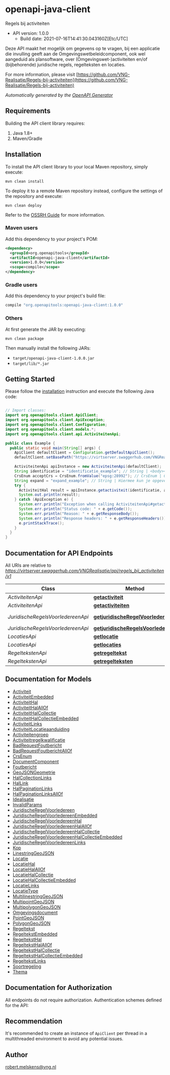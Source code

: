 # openapi-java-client

Regels bij activiteiten
- API version: 1.0.0
  - Build date: 2021-07-16T14:41:30.043160Z[Etc/UTC]

<body><p>Deze API maakt het mogelijk om gegevens op te vragen, bij een applicatie die invulling geeft aan de Omgevingswetbeleidcomponent, ook wel aangeduid als plansoftware, over (Omgevingswet-)activiteiten en/of (bijbehorende) juridische regels, regelteksten en locaties.</p></body>

  For more information, please visit [https://github.com/VNG-Realisatie/Regels-bij-activiteiten](https://github.com/VNG-Realisatie/Regels-bij-activiteiten)

*Automatically generated by the [OpenAPI Generator](https://openapi-generator.tech)*


## Requirements

Building the API client library requires:
1. Java 1.8+
2. Maven/Gradle

## Installation

To install the API client library to your local Maven repository, simply execute:

```shell
mvn clean install
```

To deploy it to a remote Maven repository instead, configure the settings of the repository and execute:

```shell
mvn clean deploy
```

Refer to the [OSSRH Guide](http://central.sonatype.org/pages/ossrh-guide.html) for more information.

### Maven users

Add this dependency to your project's POM:

```xml
<dependency>
  <groupId>org.openapitools</groupId>
  <artifactId>openapi-java-client</artifactId>
  <version>1.0.0</version>
  <scope>compile</scope>
</dependency>
```

### Gradle users

Add this dependency to your project's build file:

```groovy
compile "org.openapitools:openapi-java-client:1.0.0"
```

### Others

At first generate the JAR by executing:

```shell
mvn clean package
```

Then manually install the following JARs:

* `target/openapi-java-client-1.0.0.jar`
* `target/lib/*.jar`

## Getting Started

Please follow the [installation](#installation) instruction and execute the following Java code:

```java

// Import classes:
import org.openapitools.client.ApiClient;
import org.openapitools.client.ApiException;
import org.openapitools.client.Configuration;
import org.openapitools.client.models.*;
import org.openapitools.client.api.ActiviteitenApi;

public class Example {
  public static void main(String[] args) {
    ApiClient defaultClient = Configuration.getDefaultApiClient();
    defaultClient.setBasePath("https://virtserver.swaggerhub.com/VNGRealisatie/api/regels_bij_activiteiten/v1");

    ActiviteitenApi apiInstance = new ActiviteitenApi(defaultClient);
    String identificatie = "identificatie_example"; // String | <body><p>De unieke identificatie van de activiteit.</p></body>
    CrsEnum acceptCrs = CrsEnum.fromValue("epsg:28992"); // CrsEnum | Gewenste CRS van de coördinaten in de response.
    String expand = "expand_example"; // String | Hiermee kun je opgeven welke gerelateerde resources meegeleverd moeten worden, en hun inhoud naar behoefte aanpassen. Hele resources of enkele properties geef je in de expand parameter kommagescheiden op. Properties die je wil ontvangen geef je op met de resource-naam gevolgd door de property naam, met daartussen een punt. In de definitie van het antwoord kun je bij _embedded zien welke gerelateerde resources meegeleverd kunnen worden. Zie [functionele specificaties](https://github.com/VNG-Realisatie/Haal-Centraal-common/blob/v1.2.0/features/expand.feature).
    try {
      ActiviteitHal result = apiInstance.getactiviteit(identificatie, acceptCrs, expand);
      System.out.println(result);
    } catch (ApiException e) {
      System.err.println("Exception when calling ActiviteitenApi#getactiviteit");
      System.err.println("Status code: " + e.getCode());
      System.err.println("Reason: " + e.getResponseBody());
      System.err.println("Response headers: " + e.getResponseHeaders());
      e.printStackTrace();
    }
  }
}

```

## Documentation for API Endpoints

All URIs are relative to *https://virtserver.swaggerhub.com/VNGRealisatie/api/regels_bij_activiteiten/v1*

Class | Method | HTTP request | Description
------------ | ------------- | ------------- | -------------
*ActiviteitenApi* | [**getactiviteit**](docs/ActiviteitenApi.md#getactiviteit) | **GET** /activiteiten/{identificatie} | 
*ActiviteitenApi* | [**getactiviteiten**](docs/ActiviteitenApi.md#getactiviteiten) | **GET** /activiteiten | 
*JuridischeRegelsVoorIedereenApi* | [**getjuridischeRegelVoorIedereen**](docs/JuridischeRegelsVoorIedereenApi.md#getjuridischeRegelVoorIedereen) | **GET** /juridischeregelsvooriedereen/{identificatie} | 
*JuridischeRegelsVoorIedereenApi* | [**getjuridischeRegelsVoorIedereen**](docs/JuridischeRegelsVoorIedereenApi.md#getjuridischeRegelsVoorIedereen) | **GET** /juridischeregelsvooriedereen | 
*LocatiesApi* | [**getlocatie**](docs/LocatiesApi.md#getlocatie) | **GET** /locaties/{identificatie} | 
*LocatiesApi* | [**getlocaties**](docs/LocatiesApi.md#getlocaties) | **GET** /locaties | 
*RegeltekstenApi* | [**getregeltekst**](docs/RegeltekstenApi.md#getregeltekst) | **GET** /regelteksten/{identificatie} | 
*RegeltekstenApi* | [**getregelteksten**](docs/RegeltekstenApi.md#getregelteksten) | **GET** /regelteksten | 


## Documentation for Models

 - [Activiteit](docs/Activiteit.md)
 - [ActiviteitEmbedded](docs/ActiviteitEmbedded.md)
 - [ActiviteitHal](docs/ActiviteitHal.md)
 - [ActiviteitHalAllOf](docs/ActiviteitHalAllOf.md)
 - [ActiviteitHalCollectie](docs/ActiviteitHalCollectie.md)
 - [ActiviteitHalCollectieEmbedded](docs/ActiviteitHalCollectieEmbedded.md)
 - [ActiviteitLinks](docs/ActiviteitLinks.md)
 - [ActiviteitLocatieaanduiding](docs/ActiviteitLocatieaanduiding.md)
 - [Activiteitengroep](docs/Activiteitengroep.md)
 - [Activiteitregelkwalificatie](docs/Activiteitregelkwalificatie.md)
 - [BadRequestFoutbericht](docs/BadRequestFoutbericht.md)
 - [BadRequestFoutberichtAllOf](docs/BadRequestFoutberichtAllOf.md)
 - [CrsEnum](docs/CrsEnum.md)
 - [DocumentComponent](docs/DocumentComponent.md)
 - [Foutbericht](docs/Foutbericht.md)
 - [GeoJSONGeometrie](docs/GeoJSONGeometrie.md)
 - [HalCollectionLinks](docs/HalCollectionLinks.md)
 - [HalLink](docs/HalLink.md)
 - [HalPaginationLinks](docs/HalPaginationLinks.md)
 - [HalPaginationLinksAllOf](docs/HalPaginationLinksAllOf.md)
 - [Idealisatie](docs/Idealisatie.md)
 - [InvalidParams](docs/InvalidParams.md)
 - [JuridischeRegelVoorIedereen](docs/JuridischeRegelVoorIedereen.md)
 - [JuridischeRegelVoorIedereenEmbedded](docs/JuridischeRegelVoorIedereenEmbedded.md)
 - [JuridischeRegelVoorIedereenHal](docs/JuridischeRegelVoorIedereenHal.md)
 - [JuridischeRegelVoorIedereenHalAllOf](docs/JuridischeRegelVoorIedereenHalAllOf.md)
 - [JuridischeRegelVoorIedereenHalCollectie](docs/JuridischeRegelVoorIedereenHalCollectie.md)
 - [JuridischeRegelVoorIedereenHalCollectieEmbedded](docs/JuridischeRegelVoorIedereenHalCollectieEmbedded.md)
 - [JuridischeRegelVoorIedereenLinks](docs/JuridischeRegelVoorIedereenLinks.md)
 - [Kop](docs/Kop.md)
 - [LinestringGeoJSON](docs/LinestringGeoJSON.md)
 - [Locatie](docs/Locatie.md)
 - [LocatieHal](docs/LocatieHal.md)
 - [LocatieHalAllOf](docs/LocatieHalAllOf.md)
 - [LocatieHalCollectie](docs/LocatieHalCollectie.md)
 - [LocatieHalCollectieEmbedded](docs/LocatieHalCollectieEmbedded.md)
 - [LocatieLinks](docs/LocatieLinks.md)
 - [LocatieType](docs/LocatieType.md)
 - [MultilinestringGeoJSON](docs/MultilinestringGeoJSON.md)
 - [MultipointGeoJSON](docs/MultipointGeoJSON.md)
 - [MultipolygonGeoJSON](docs/MultipolygonGeoJSON.md)
 - [Omgevingsdocument](docs/Omgevingsdocument.md)
 - [PointGeoJSON](docs/PointGeoJSON.md)
 - [PolygonGeoJSON](docs/PolygonGeoJSON.md)
 - [Regeltekst](docs/Regeltekst.md)
 - [RegeltekstEmbedded](docs/RegeltekstEmbedded.md)
 - [RegeltekstHal](docs/RegeltekstHal.md)
 - [RegeltekstHalAllOf](docs/RegeltekstHalAllOf.md)
 - [RegeltekstHalCollectie](docs/RegeltekstHalCollectie.md)
 - [RegeltekstHalCollectieEmbedded](docs/RegeltekstHalCollectieEmbedded.md)
 - [RegeltekstLinks](docs/RegeltekstLinks.md)
 - [Soortregeling](docs/Soortregeling.md)
 - [Thema](docs/Thema.md)


## Documentation for Authorization

All endpoints do not require authorization.
Authentication schemes defined for the API:

## Recommendation

It's recommended to create an instance of `ApiClient` per thread in a multithreaded environment to avoid any potential issues.

## Author

robert.melskens@vng.nl

